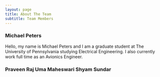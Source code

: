 ```yaml
---
layout: page
title: About The Team
subtitle: Team Members
---
```


### Michael Peters

Hello, my name is Michael Peters and I am a graduate student at The University of Pennsylvania studying Electrical Engineering.
I also currently work full time as an Avionics Engineer.


### Praveen Raj Uma Maheswari Shyam Sundar



